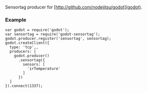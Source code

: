 Sensortag producer for [http://github.com/nodejitsu/godot](godot).

### Example

    var godot = require('godot');
    var sensortag = require('godot-sensortag');
    godot.producer.register('sensortag', sensortag);
    godot.createClient({
      type: 'tcp',,
      producers: [
        godot.producer()
          .sensortag({
            sensors: [
              'irTemperature'
            ]
          })
      ]
    }).connect(1337);
